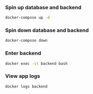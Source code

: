 ### Spin up database and backend
```bash
docker-compose up -d
```

### Spin down database and backend
```bash
docker-compose down
```

### Enter backend
```bash
docker exec -it backend bash
```

### View app logs 
```bash
docker logs backend
```